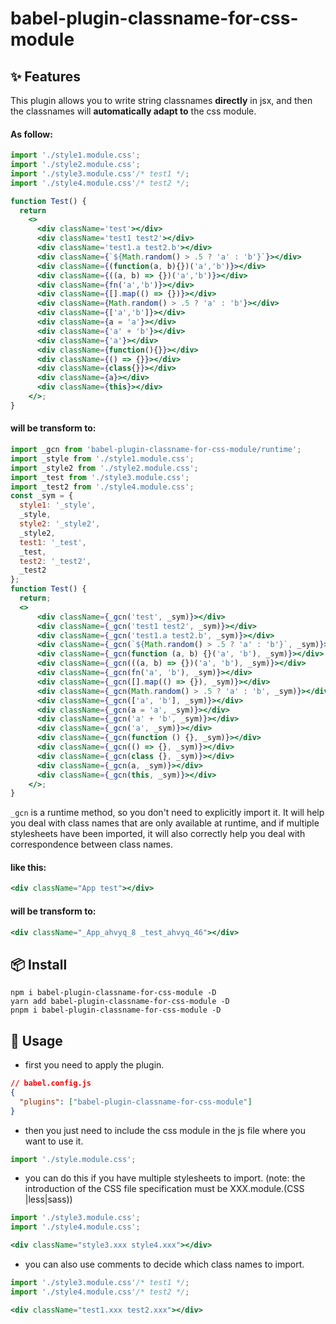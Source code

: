 # babel-plugin-classname-for-css-module

## ✨ Features

This plugin allows you to write string classnames **directly** in jsx, and then the classnames will **automatically adapt to** the css module.

#### As follow:

```jsx
import './style1.module.css';
import './style2.module.css';
import './style3.module.css'/* test1 */;
import './style4.module.css'/* test2 */;

function Test() {
  return
    <>
      <div className='test'></div>
      <div className='test1 test2'></div>
      <div className='test1.a test2.b'></div>
      <div className={`${Math.random() > .5 ? 'a' : 'b'}`}></div>
      <div className={(function(a, b){})('a','b')}></div>
      <div className={((a, b) => {})('a','b')}></div>
      <div className={fn('a','b')}></div>
      <div className={[].map(() => {})}></div>
      <div className={Math.random() > .5 ? 'a' : 'b'}></div>
      <div className={['a','b']}></div>
      <div className={a = 'a'}></div>
      <div className={'a' + 'b'}></div>
      <div className={'a'}></div>
      <div className={function(){}}></div>
      <div className={() => {}}></div>
      <div className={class{}}></div>
      <div className={a}></div>
      <div className={this}></div>
    </>;
}
```

#### will be transform to:

```jsx
import _gcn from 'babel-plugin-classname-for-css-module/runtime';
import _style from './style1.module.css';
import _style2 from './style2.module.css';
import _test from './style3.module.css';
import _test2 from './style4.module.css';
const _sym = {
  style1: '_style',
  _style,
  style2: '_style2',
  _style2,
  test1: '_test',
  _test,
  test2: '_test2',
  _test2
};
function Test() {
  return;
  <>
      <div className={_gcn('test', _sym)}></div>
      <div className={_gcn('test1 test2', _sym)}></div>
      <div className={_gcn('test1.a test2.b', _sym)}></div>
      <div className={_gcn(`${Math.random() > .5 ? 'a' : 'b'}`, _sym)}></div>
      <div className={_gcn(function (a, b) {}('a', 'b'), _sym)}></div>
      <div className={_gcn(((a, b) => {})('a', 'b'), _sym)}></div>
      <div className={_gcn(fn('a', 'b'), _sym)}></div>
      <div className={_gcn([].map(() => {}), _sym)}></div>
      <div className={_gcn(Math.random() > .5 ? 'a' : 'b', _sym)}></div>
      <div className={_gcn(['a', 'b'], _sym)}></div>
      <div className={_gcn(a = 'a', _sym)}></div>
      <div className={_gcn('a' + 'b', _sym)}></div>
      <div className={_gcn('a', _sym)}></div>
      <div className={_gcn(function () {}, _sym)}></div>
      <div className={_gcn(() => {}, _sym)}></div>
      <div className={_gcn(class {}, _sym)}></div>
      <div className={_gcn(a, _sym)}></div>
      <div className={_gcn(this, _sym)}></div>
    </>;
}
```

`_gcn` is a runtime method, so you don't need to explicitly import it. It will help you deal with class names that are only available at runtime, and if multiple stylesheets have been imported, it will also correctly help you deal with correspondence between class names.

#### like this:

```jsx
<div className="App test"></div>
```

#### will be transform to:

```jsx
<div className="_App_ahvyq_8 _test_ahvyq_46"></div>
```

## 📦 Install

```
npm i babel-plugin-classname-for-css-module -D
yarn add babel-plugin-classname-for-css-module -D
pnpm i babel-plugin-classname-for-css-module -D
```

## 🔨 Usage

- first you need to apply the plugin.

```json
// babel.config.js
{
  "plugins": ["babel-plugin-classname-for-css-module"]
}
```

- then you just need to include the css module in the js file where you want to use it.

```js
import './style.module.css';
```

- you can do this if you have multiple stylesheets to import. (note: the introduction of the CSS file specification must be XXX.module.(CSS |less|sass))

```jsx
import './style3.module.css';
import './style4.module.css';

<div className="style3.xxx style4.xxx"></div>
```

- you can also use comments to decide which class names to import.

```jsx
import './style3.module.css'/* test1 */;
import './style4.module.css'/* test2 */;

<div className="test1.xxx test2.xxx"></div>
```
